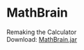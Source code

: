 # MathBrain
Remaking the Calculator <br>
Download: [MathBrain.jar](https://github.com/Geydson-Santos/MathBrain/tree/main/dist/MathBrain.jar)
